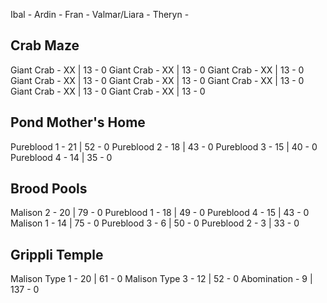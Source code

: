 Ibal -
Ardin -
Fran -
Valmar/Liara -
Theryn -

## Crab Maze
Giant Crab - XX | 13 - 0
Giant Crab - XX | 13 - 0
Giant Crab - XX | 13 - 0
Giant Crab - XX | 13 - 0
Giant Crab - XX | 13 - 0
Giant Crab - XX | 13 - 0
Giant Crab - XX | 13 - 0
Giant Crab - XX | 13 - 0

## Pond Mother's Home
Pureblood 1 - 21 | 52 - 0
Pureblood 2 - 18 | 43 - 0
Pureblood 3 - 15 | 40 - 0
Pureblood 4 - 14 | 35 - 0

## Brood Pools
Malison 2 - 20 | 79 - 0
Pureblood 1 - 18 | 49 - 0
Pureblood 4 - 15 | 43 - 0
Malison 1 - 14 | 75 - 0
Pureblood 3 - 6  | 50 - 0
Pureblood 2 - 3  | 33 - 0

## Grippli Temple
Malison Type 1 - 20 | 61 - 0
Malison Type 3 - 12 | 52 - 0
Abomination - 9 | 137 - 0
